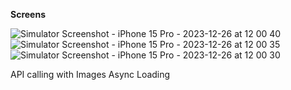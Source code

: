 **Screens**

![Simulator Screenshot - iPhone 15 Pro - 2023-12-26 at 12 00 40](https://github.com/pankajpatil200/AsyncLoading_SwiftUI/assets/154868853/a5b62e8b-87ff-4ba7-9f5e-81d132ffd23b)
![Simulator Screenshot - iPhone 15 Pro - 2023-12-26 at 12 00 35](https://github.com/pankajpatil200/AsyncLoading_SwiftUI/assets/154868853/f5ff73f3-9651-4983-875e-222b51833d36)
![Simulator Screenshot - iPhone 15 Pro - 2023-12-26 at 12 00 30](https://github.com/pankajpatil200/AsyncLoading_SwiftUI/assets/154868853/728bc605-697f-43ea-82b4-d2e338066f23)


API calling with Images Async Loading 
